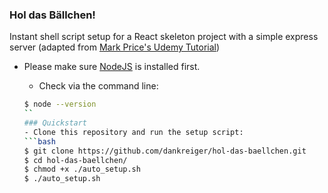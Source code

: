 ### Hol das Bällchen!


Instant shell script setup for a React skeleton project with a simple express server (adapted from [Mark Price's Udemy Tutorial](https://www.udemy.com/react-flux/learn))

- Please make sure <a href="https://nodejs.org/">NodeJS</a> is installed first.

  - Check via the command line:
  ```bash
  $ node --version
  ``
  ### Quickstart
  - Clone this repository and run the setup script:
  ```bash
  $ git clone https://github.com/dankreiger/hol-das-baellchen.git
  $ cd hol-das-baellchen/
  $ chmod +x ./auto_setup.sh
  $ ./auto_setup.sh
  ```
